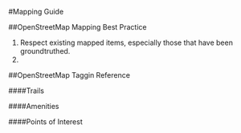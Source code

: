 #Mapping Guide

##OpenStreetMap Mapping Best Practice
1. Respect existing mapped items, especially those that have been groundtruthed. 
2. 

##OpenStreetMap Taggin Reference 

####Trails

####Amenities

####Points of Interest
